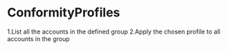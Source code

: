 # ConformityProfiles
1.List all the accounts in the defined group    2.Apply the chosen profile to all accounts in the group

